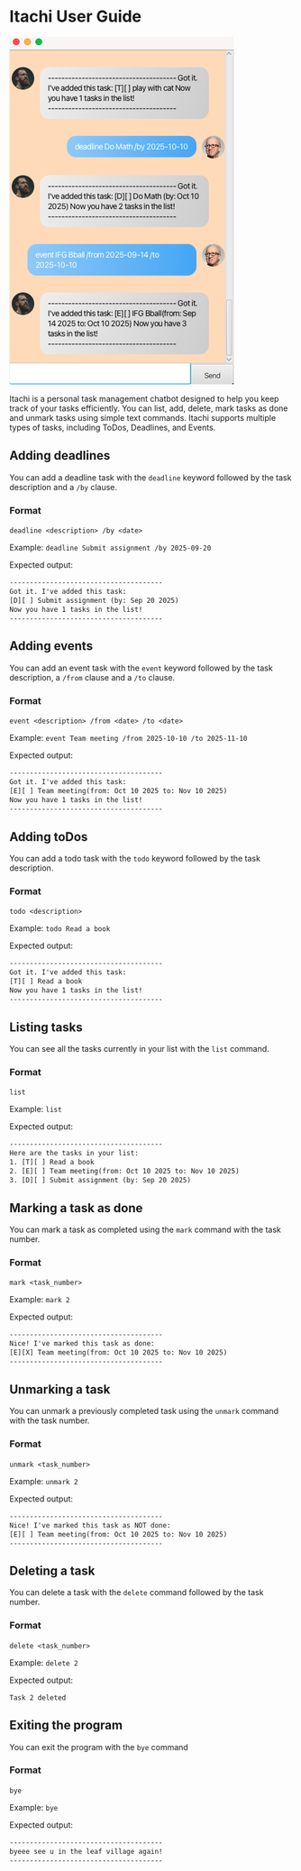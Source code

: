 # Itachi User Guide

<!--// Product screenshot goes here-->

![Alt text](Ui.png)

<!-- Product intro goes here -->
Itachi is a personal task management chatbot designed to
help you keep track of your tasks efficiently. You can list, add, 
delete, mark tasks as done and unmark tasks using simple text commands. 
Itachi supports multiple types of tasks, including ToDos, 
Deadlines, and Events.

## Adding deadlines

<!-- // Describe the action and its outcome. -->
You can add a deadline task with the `deadline` keyword
followed by the task description and a `/by` clause.

<!-- // Give examples of usage -->
### Format
`deadline <description> /by <date>`

Example: `deadline Submit assignment /by 2025-09-20 `

Expected output:

```
--------------------------------------
Got it. I've added this task:
[D][ ] Submit assignment (by: Sep 20 2025)
Now you have 1 tasks in the list!
--------------------------------------

```



## Adding events

You can add an event task with the `event` keyword
followed by the task description, a `/from` clause and a `/to` clause.

### Format
`event <description> /from <date> /to <date>`

Example: `event Team meeting /from 2025-10-10 /to 2025-11-10`

Expected output:
```
--------------------------------------
Got it. I've added this task:
[E][ ] Team meeting(from: Oct 10 2025 to: Nov 10 2025)
Now you have 1 tasks in the list!
--------------------------------------
```


## Adding toDos

You can add a todo task with the `todo` keyword followed 
by the task description.

### Format
`todo <description>`

Example: `todo Read a book`

Expected output:
```
--------------------------------------
Got it. I've added this task:
[T][ ] Read a book
Now you have 1 tasks in the list!
--------------------------------------
```


## Listing tasks

You can see all the tasks 
currently in your list with the `list` command.

### Format
`list`

Example: `list`

Expected output:
```
--------------------------------------
Here are the tasks in your list:
1. [T][ ] Read a book
2. [E][ ] Team meeting(from: Oct 10 2025 to: Nov 10 2025)
3. [D][ ] Submit assignment (by: Sep 20 2025)
```

## Marking a task as done

You can mark a task as 
completed using the `mark` command with the task number.

### Format
`mark <task_number>`

Example: `mark 2`

Expected output:
```
--------------------------------------
Nice! I've marked this task as done:
[E][X] Team meeting(from: Oct 10 2025 to: Nov 10 2025)
--------------------------------------
```



## Unmarking a task

You can unmark a previously completed task
using the `unmark` command with the task number.

### Format
`unmark <task_number>`

Example: `unmark 2`

Expected output:
```
--------------------------------------
Nice! I've marked this task as NOT done:
[E][ ] Team meeting(from: Oct 10 2025 to: Nov 10 2025)
--------------------------------------
```

## Deleting a task

You can delete a task with 
the `delete` command followed by the task number.

### Format
`delete <task_number>`

Example: `delete 2`

Expected output:
```
Task 2 deleted
```

## Exiting the program

You can exit the program with the `bye` command

### Format
`bye`

Example: `bye`

Expected output:
```
--------------------------------------
byeee see u in the leaf village again!
--------------------------------------
```
